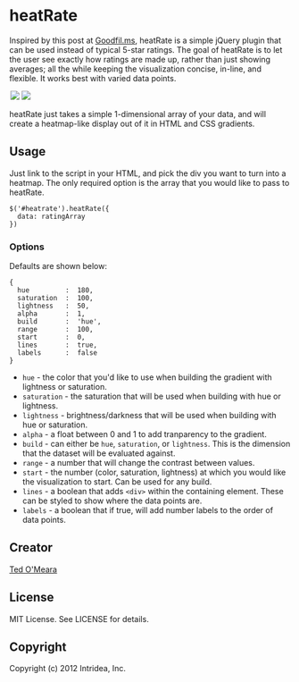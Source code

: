 # heatRate
Inspired by this post at [Goodfil.ms](http://goodfil.ms/blog/posts/2012/08/22/why-ratings-systems-dont-work/), heatRate is a simple jQuery plugin that can be used instead of typical 5-star ratings. The goal of heatRate is to let the user see exactly how ratings are made up, rather than just showing averages; all the while keeping the visualization concise, in-line, and flexible. It works best with varied data points.

<img style="margin-left:2px" src="http://f.cl.ly/items/100e1S402w1W3U3B091R/Image%202012.08.28%2010:50:41%20AM.png" />

<img src="http://f.cl.ly/items/0O2m3s2k0h2d2K2e0d0Q/Image%202012.08.24%205:34:34%20PM.png" />

heatRate just takes a simple 1-dimensional array of your data, and will create a heatmap-like display out of it in HTML and CSS gradients.

## Usage
Just link to the script in your HTML, and pick the div you want to turn into a heatmap. The only required option is the array that you would like to pass to heatRate.

    $('#heatrate').heatRate({
      data: ratingArray
    })

### Options

Defaults are shown below:

    {
      hue         :  180,
      saturation  :  100,
      lightness   :  50,
      alpha       :  1,
      build       :  'hue',
      range       :  100,
      start       :  0,
      lines       :  true,
      labels      :  false
    }

* `hue` - the color that you'd like to use when building the gradient with lightness or saturation.
* `saturation` - the saturation that will be used when building with hue or lightness.
* `lightness` - brightness/darkness that will be used when building with hue or saturation.
* `alpha` - a float between 0 and 1 to add tranparency to the gradient.
* `build` - can either be `hue`, `saturation`, or `lightness`. This is the dimension that the dataset will be evaluated against.
* `range` - a number that will change the contrast between values.
* `start` - the number (color, saturation, lightness) at which you would like the visualization to start. Can be used for any build.
* `lines` - a boolean that adds `<div>` within the containing element. These can be styled to show where the data points are.
* `labels` - a boolean that if true, will add number labels to the order of data points.

## Creator
[Ted O'Meara](http://www.intridea.com/about/team/ted-o-meara)

## License
MIT License. See LICENSE for details.

## Copyright
Copyright (c) 2012 Intridea, Inc.